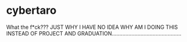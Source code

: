 # cybertaro
What the f*ck??? JUST WHY I HAVE NO IDEA WHY AM I DOING THIS INSTEAD OF PROJECT AND GRADUATION..............................................
